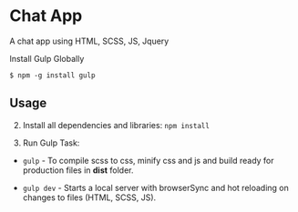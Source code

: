 # Chat App
A chat app using HTML, SCSS, JS, Jquery  

Install Gulp Globally

    $ npm -g install gulp

## Usage
  
2. Install all dependencies and libraries:
`npm install`

3. Run Gulp Task:
  - `gulp`      - To compile scss to css, minify css and js and build ready for production files in **dist** folder.

  - `gulp dev`  - Starts a local server with browserSync and hot reloading on changes to files (HTML, SCSS, JS).
   
